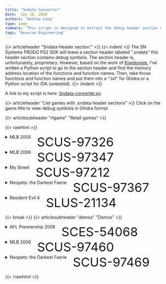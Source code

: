```yaml
---
title: "Sndata Converter"
date:  Sep 18, 2020
authors: "Andrew Long"
type: page
summary: "This script is designed to extract the debug header section of PS2 game built with the SN Systems toolchain."
tags: "Reverse Engineering"
---
```


{{< articleheader "Sndata Header section." >}}
{{< indent >}}
The SN Systems PRODG PS2 SDK will leave a section header labeled ".sndata" this header section contains debug symbols.
The section header is, unfortunately, proprietary. However, based on the work of <a href="https://twitter.com/diwidog/status/1188831332635267072" target="_blank" rel="noopener noreferrer">Kiwidoggie</a>, I've written a Python script to go to the section header and find the memory address location of the functions and function names. Then, take those functions and function names and put them into a ".txt" for Ghidra or a Python script for IDA (untested).
{{< /indent >}}

A link to my script is here: [Sndata-converter.py](https://github.com/Longestboi/sndata-converter)

{{< articleheader "List games with .sndata header sections" >}}
Click on the game title to view debug symbols in Ghidra format

<!-- SNDATA to Ghidra Script -->
<!-- Start of retail games list -->
{{< articlesubheader "rtgame" "Retail games" >}}

{{< rawhtml >}}
<div>
  <link rel="stylesheet" href="/css/pastebin.css">

  <style>
    summary > div.sum-name-sect {
      display: inline-flex;
    }

    .sum-name {
      padding-right: .5vmax;
    }

    .sernum {
      font-size: 1vmax !important;
      display: flex;
      align-items: center;
      color: var(--text-color-80);
    }
  </style>

  <!-- MLB 2005 -->
  <details>
    <summary>
      <div class="sum-name-sect">
        <div class="sum-name">MLB 2005</div>
        <span class="sernum">SCUS-97326</span>
      </div>
    </summary>
    {{< pastebin "w1QFmZRg" >}}
  </details>

  <!-- MLB 2006 -->
  <details>
    <summary>
      <div class="sum-name-sect">
        <div class="sum-name">MLB 2006</div>
        <span class="sernum">SCUS-97347</span>
      </div>
    </summary>
    {{< pastebin "zMA4HdPy" >}}
  </details>

  <!-- My Street -->
  <details>
    <summary>
      <div class="sum-name-sect">
        <div class="sum-name">My Street</div>
        <span class="sernum">SCUS-97212</span>
      </div>
    </summary>
    {{< pastebin "FwcNDKpi" >}}
  </details>

  <!-- Neopets: the Darkest Faerie -->
  <details>
    <summary>
      <div class="sum-name-sect">
        <div class="sum-name">Neopets: the Darkest Faerie</div>
        <span class="sernum">SCUS-97367</span>
      </div>
    </summary>
    {{< pastebin "qWTc572a" >}}
  </details>

  <!-- Resident Evil 4 -->
  <details>
    <summary>
      <div class="sum-name-sect">
        <div class="sum-name">Resident Evil 4</div>
        <span class="sernum">SLUS-21134</span>
      </div>
    </summary>
    {{< pastebin "m27NN2Bu" >}}
  </details>

  <!-- Start of demo games list -->
  {{< break >}}
  {{< articlesubheader "demos" "Demos" >}}

  <!-- AFL Premiership 2006 -->
  <details>
    <summary>
      <div class="sum-name-sect">
        <div class="sum-name">AFL Premiership 2006</div>
        <span class="sernum">SCES-54068</span>
      </div>
    </summary>
    {{< pastebin "Mg44RWCU" >}}
  </details>

  <!-- MLB 2006 -->
  <details>
    <summary>
      <div class="sum-name-sect">
        <div class="sum-name">MLB 2006</div>
        <span class="sernum">SCUS-97460</span>
      </div>
    </summary>
    {{< pastebin "QFxTd3pT" >}}
  </details>

  <!-- Neopets: the Darkest Faerie -->
  <details>
    <summary>
      <div class="sum-name-sect">
        <div class="sum-name">Neopets: the Darkest Faerie</div>
        <span class="sernum">SCUS-97469</span>
      </div>
    </summary>
    {{< pastebin "v7WakwLg" >}}
  </details>
</div>

{{< /rawhtml >}}
